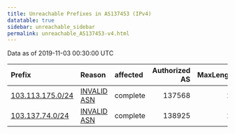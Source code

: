 ```yaml
---
title: Unreachable Prefixes in AS137453 (IPv4)
datatable: true
sidebar: unreachable_sidebar
permalink: unreachable_AS137453-v4.html
---
```


Data as of 2019-11-03 00:30:00 UTC


<div class="datatable-begin"></div>

| Prefix                                                     | Reason                                                                                                   | affected   |   Authorized AS |   MaxLength | Anchor                                       |   unreachable /24s |
|:-----------------------------------------------------------|:---------------------------------------------------------------------------------------------------------|:-----------|----------------:|------------:|:---------------------------------------------|-------------------:|
| [103.113.175.0/24](https://stat.ripe.net/103.113.175.0/24) | [INVALID ASN](https://rpki-validator.ripe.net/announcement-preview?asn=AS137453&prefix=103.113.175.0/24) | complete   |          137568 |          22 | [APNIC](unreachable_APNIC_RPKI_Root-v4.html) |                  1 |
| [103.137.74.0/24](https://stat.ripe.net/103.137.74.0/24)   | [INVALID ASN](https://rpki-validator.ripe.net/announcement-preview?asn=AS137453&prefix=103.137.74.0/24)  | complete   |          138925 |          22 | [APNIC](unreachable_APNIC_RPKI_Root-v4.html) |                  1 |

<div class="datatable-end"></div>